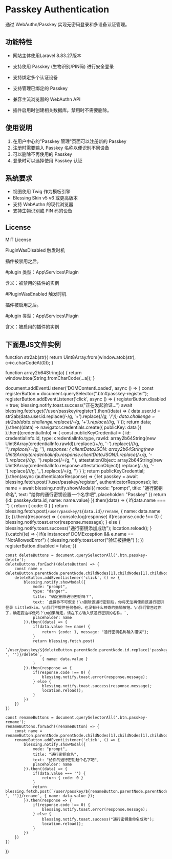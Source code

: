 # Passkey Authentication

通过 WebAuthn/Passkey 实现无密码登录和多设备认证管理。

## 功能特性
- 网站主体使用Laravel 8.83.27版本
- 支持使用 Passkey (生物识别/PIN码) 进行安全登录
- 支持绑定多个认证设备
- 支持管理已绑定的 Passkey
- 兼容主流浏览器的 WebAuthn API

- 插件启用时创建相关数据库。禁用时不需要删除。
## 使用说明

1. 在用户中心的"Passkey 管理"页面可以注册新的 Passkey
2. 注册时需要输入 Passkey 名称以便识别不同设备
3. 可以删除不再使用的 Passkey
4. 登录时可以选择使用 Passkey 认证

## 系统要求

- 视图使用 Twig 作为模板引擎
- Blessing Skin v5 v6 或更高版本
- 支持 WebAuthn 的现代浏览器
- 支持生物识别或 PIN 码的设备

## License

MIT License

PluginWasDisabled
触发时机

插件被禁用之后。

#plugin
类型：App\Services\Plugin

含义：被禁用的插件的实例

#PluginWasEnabled
触发时机

插件被启用之后。

#plugin
类型：App\Services\Plugin

含义：被启用的插件的实例

## 下面是JS文件实例
function str2ab(str){
    return Uint8Array.from(window.atob(str), c=>c.charCodeAt(0));
}

function array2b64String(a) {
    return window.btoa(String.fromCharCode(...a));
}


document.addEventListener('DOMContentLoaded', async () => {
    const registerButton = document.querySelector(".btn#passkey-register");
    registerButton.addEventListener('click', async () => {
        registerButton.disabled = true;
        blessing.notify.toast.success("正在发起验证…")
        await blessing.fetch.get('/user/passkey/register').then((data) => {
            data.user.id = str2ab(data.user.id.replace(/-/g, '+').replace(/_/g, '/'));
            data.challenge = str2ab(data.challenge.replace(/-/g, '+').replace(/_/g, '/'));
            return data;
        }).then((data) =>
            navigator.credentials.create({ publicKey: data })
        ).then((credentialInfo) => {
            const publicKeyCredential = {
                id: credentialInfo.id,
                type: credentialInfo.type,
                rawId: array2b64String(new Uint8Array(credentialInfo.rawId)).replace(/\+/g, '-').replace(/\//g, '_').replace(/=/g, ''),
                response: {
                    clientDataJSON: array2b64String(new Uint8Array(credentialInfo.response.clientDataJSON)).replace(/\+/g, '-').replace(/\//g, '_').replace(/=/g, ''),
                    attestationObject: array2b64String(new Uint8Array(credentialInfo.response.attestationObject)).replace(/\+/g, '-').replace(/\//g, '_').replace(/=/g, '')
                }
            };
            return publicKeyCredential;
        }).then(async (authenticatorResponse) => {
            let passkey = await blessing.fetch.post('/user/passkey/register', authenticatorResponse);
            let name = await blessing.notify.showModal({
                mode: "prompt",
                title: "通行密钥命名",
                text: "给你的通行密钥设置一个名字吧",
                placeholder: "Passkey"
            })
            return {id: passkey.data.id, name: name.value}
        }).then((data) => {
            if(data.name === '') {
                return { code: 0 }
            }
            return blessing.fetch.post(`/user/passkey/${data.id}/rename`, { name: data.name });
        }).then((response) => {
            console.log(response)
            if(response.code !== 0) {
                blessing.notify.toast.error(response.message);
            } else {
                blessing.notify.toast.success("通行密钥添加成功");
                location.reload();
            }
        }).catch((e) => {
            if(e instanceof DOMException && e.name == "NotAllowedError") {
                blessing.notify.toast.error("验证被拒绝")
            };
        })
        registerButton.disabled = false;
    })


    const deleteButtons = document.querySelectorAll('.btn.passkey-delete');
    deleteButtons.forEach((deleteButton) => {
        const name = deleteButton.parentNode.parentNode.childNodes[1].childNodes[1].childNodes[1].childNodes[1].childNodes[3].textContent;
        deleteButton.addEventListener('click', () => {
            blessing.notify.showModal({
                mode: "prompt",
                type: "danger",
                title: "确定删除通行密钥吗？",
                text: `此操作不可恢复！\n删除该通行密钥后，你将无法再使用该通行密钥登录 LittleSkin。\n我们不提供任何备份，也没有什么神奇的撤销按钮。\n我们警告过你了，确定要这样做吗？\n如果确定，请在下方输入该通行密钥的名称。`,
                placeholder: name
            }).then((data) => {
                if(data.value !== name) {
                    return {code: 1, message: "通行密钥名称输入错误"};
                }
                return blessing.fetch.post(
                    `/user/passkey/${deleteButton.parentNode.parentNode.id.replace('passkey-', '')}/delete`,
                    { name: data.value }
                )
            }).then(response => {
                if(response.code !== 0) {
                    blessing.notify.toast.error(response.message);
                } else {
                    blessing.notify.toast.success(response.message);
                    location.reload();
                }
            })
        })
    })

    const renameButtons = document.querySelectorAll('.btn.passkey-rename');
    renameButtons.forEach((renameButton) => {
        const name = renameButton.parentNode.parentNode.childNodes[1].childNodes[1].childNodes[1].childNodes[1].childNodes[3].textContent;
        renameButton.addEventListener('click', () => {
            blessing.notify.showModal({
                mode: "prompt",
                title: "通行密钥命名",
                text: "给你的通行密钥起个名字吧",
                placeholder: name
            }).then((data) => {
                if(data.value === '') {
                    return { code: 0 }
                }
                return blessing.fetch.post(`/user/passkey/${renameButton.parentNode.parentNode.id.replace('passkey-', '')}/rename`, { name: data.value });
            }).then(response => {
                if(response.code !== 0) {
                    blessing.notify.toast.error(response.message);
                } else {
                    blessing.notify.toast.success("通行密钥重命名成功");
                    location.reload();
                }
            })
        })
    })

})

